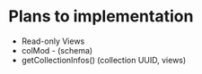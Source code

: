 # Plans to implementation
- Read-only Views 
- colMod - (schema)
- getCollectionInfos() (collection UUID, views)
